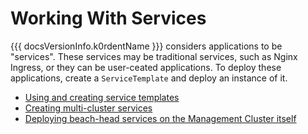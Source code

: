 # Working With Services

{{{ docsVersionInfo.k0rdentName }}} considers applications to be "services".  These services may be traditional services, such
as Nginx Ingress, or they can be user-ceated applications. To deploy these applications, create a 
`ServiceTemplate` and deploy an instance of it.

- [Using and creating service templates](admin-service-templates.md)
- [Creating multi-cluster services](admin-create-multiclusterservice.md)
- [Deploying beach-head services on the Management Cluster itself](admin-deploy-services-mgmt-cluster.md)
